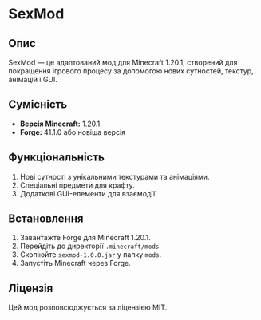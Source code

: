 # SexMod

## Опис
SexMod — це адаптований мод для Minecraft 1.20.1, створений для покращення ігрового процесу за допомогою нових сутностей, текстур, анімацій і GUI.

## Сумісність
- **Версія Minecraft:** 1.20.1
- **Forge:** 41.1.0 або новіша версія

## Функціональність
1. Нові сутності з унікальними текстурами та анімаціями.
2. Спеціальні предмети для крафту.
3. Додаткові GUI-елементи для взаємодії.

## Встановлення
1. Завантажте Forge для Minecraft 1.20.1.
2. Перейдіть до директорії `.minecraft/mods`.
3. Скопіюйте `sexmod-1.0.0.jar` у папку `mods`.
4. Запустіть Minecraft через Forge.

## Ліцензія
Цей мод розповсюджується за ліцензією MIT.